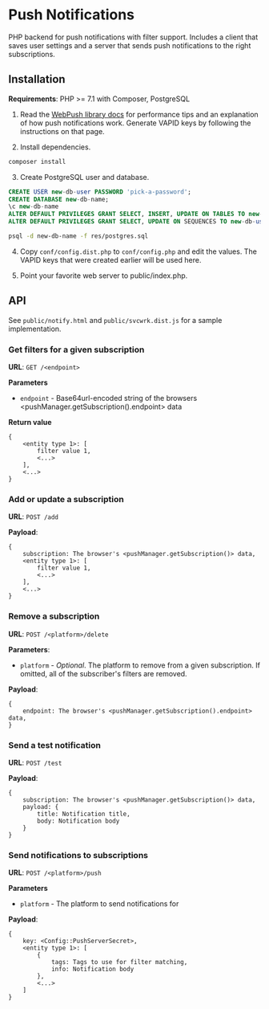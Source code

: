 # Push Notifications

PHP backend for push notifications with filter support. Includes a client that saves user settings and a server that sends push notifications to the right subscriptions.

## Installation

**Requirements**: PHP >= 7.1 with Composer, PostgreSQL

1. Read the [WebPush library docs](https://github.com/web-push-libs/web-push-php) for performance tips and an explanation of how push notifications work. Generate VAPID keys by following the instructions on that page.

2. Install dependencies.

```sh
composer install
```

3. Create PostgreSQL user and database.

```sql
CREATE USER new-db-user PASSWORD 'pick-a-password';
CREATE DATABASE new-db-name;
\c new-db-name
ALTER DEFAULT PRIVILEGES GRANT SELECT, INSERT, UPDATE ON TABLES TO new-db-user;
ALTER DEFAULT PRIVILEGES GRANT SELECT, UPDATE ON SEQUENCES TO new-db-user;
```

```sh
psql -d new-db-name -f res/postgres.sql
```

4. Copy `conf/config.dist.php` to `conf/config.php` and edit the values. The VAPID keys that were created earlier will be used here.

5. Point your favorite web server to public/index.php.

## API

See `public/notify.html` and `public/svcwrk.dist.js` for a sample implementation.

### Get filters for a given subscription

**URL**: `GET /<endpoint>`

**Parameters**

* `endpoint` - Base64url-encoded string of the browsers <pushManager.getSubscription().endpoint> data

**Return value**

```
{
	<entity type 1>: [
		filter value 1,
		<...>
	],
	<...>
}
```

### Add or update a subscription

**URL**: `POST /add`

**Payload**:

```
{
	subscription: The browser's <pushManager.getSubscription()> data,
	<entity type 1>: [
		filter value 1,
		<...>
	],
	<...>
}
```

### Remove a subscription

**URL**: `POST /<platform>/delete`

**Parameters**:

* `platform` - *Optional*. The platform to remove from a given subscription. If omitted, all of the subscriber's filters are removed.

**Payload**:

```
{
	endpoint: The browser's <pushManager.getSubscription().endpoint> data,
}
```

### Send a test notification

**URL**: `POST /test`

**Payload**:

```
{
	subscription: The browser's <pushManager.getSubscription()> data,
	payload: {
		title: Notification title,
		body: Notification body
	}
}
```

### Send notifications to subscriptions

**URL**: `POST /<platform>/push`

**Parameters**

* `platform` - The platform to send notifications for

**Payload**:

```
{
	key: <Config::PushServerSecret>,
	<entity type 1>: [
		{
			tags: Tags to use for filter matching,
			info: Notification body
		},
		<...>
	]
}
```
